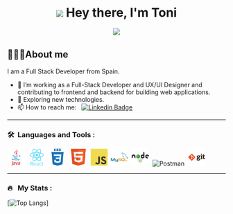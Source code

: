 
<h1 align="center"> <img src="https://media.giphy.com/media/hvRJCLFzcasrR4ia7z/giphy.gif" width="40"> Hey there, I'm Toni </h1>
<div align='center'><img src = 'https://media.giphy.com/media/FoVzfcqCDSb7zCynOp/giphy.gif'></img></div>
<h2>👨🏽‍💻About me</h2>
I am a Full Stack Developer from Spain.

- 🔭 I’m working as a Full-Stack Developer and UX/UI Designer and contributing to frontend and backend for building web applications.
- 🌱 Exploring new technologies.
- 📫 How to reach me: &nbsp; [![Linkedin Badge](https://img.shields.io/badge/-tuniet-blue?style=flat&logo=Linkedin&logoColor=white)](https://www.linkedin.com/in/tuniet)

---

### 🛠 &nbsp;Languages and Tools :

<p>
<img src="https://github.com/devicons/devicon/blob/master/icons/java/java-original-wordmark.svg" title="Java" alt="Java" width="40" height="40"/>&nbsp;
<img src="https://github.com/devicons/devicon/blob/master/icons/react/react-original-wordmark.svg" title="React" alt="React" width="40" height="40"/>&nbsp;
<img src="https://github.com/devicons/devicon/blob/master/icons/css3/css3-plain-wordmark.svg"  title="CSS3" alt="CSS" width="40" height="40"/>&nbsp;
<img src="https://github.com/devicons/devicon/blob/master/icons/html5/html5-original.svg" title="HTML5" alt="HTML" width="40" height="40"/>&nbsp;
<img src="https://github.com/devicons/devicon/blob/master/icons/javascript/javascript-original.svg" title="JavaScript" alt="JavaScript" width="40" height="40"/>&nbsp;
<img src="https://github.com/devicons/devicon/blob/master/icons/mysql/mysql-original-wordmark.svg" title="MySQL"  alt="MySQL" width="40" height="40"/>&nbsp;
<img src="https://github.com/devicons/devicon/blob/master/icons/nodejs/nodejs-original-wordmark.svg" title="NodeJS" alt="NodeJS" width="40" height="40"/>&nbsp;
<img src="https://www.vectorlogo.zone/logos/getpostman/getpostman-icon.svg" title="Postman"  alt="Postman" width="40" height="40"/>&nbsp;
<img src="https://github.com/devicons/devicon/blob/master/icons/git/git-original-wordmark.svg" title="Git" **alt="Git" width="40" height="40"/>&nbsp;
</p>

---

### 🔥 &nbsp; My Stats :
[![Top Langs](https://github-readme-stats.vercel.app/api/top-langs/?username=tuniet&layout=compact&theme=vision-friendly-dark)]

